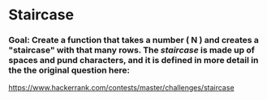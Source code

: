 # Staircase

### Goal: Create a function that takes a number ( N ) and creates a "staircase" with that many rows. The *staircase* is made up of spaces and pund characters, and it is defined in more detail in the the original question here:

<a href='https://www.hackerrank.com/contests/master/challenges/staircase'>https://www.hackerrank.com/contests/master/challenges/staircase</a>  
